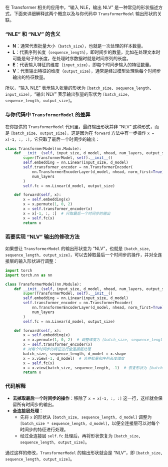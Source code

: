 在 Transformer 相关的应用中，“输入 NLE，输出 NLV” 是一种常见的形状描述方式，下面来详细解释这两个概念以及与你代码中 `TransformerModel` 输出形状的关联。

### “NLE” 和 “NLV” 的含义

- **N**：通常代表批量大小（`batch_size`），也就是一次处理的样本数量。
- **L**：代表序列长度（`sequence_length`），即时间步的数量，比如在处理文本时可能是句子的长度，在处理时序数据时就是时间序列的长度。
- **E**：代表输入特征的维度（`input_size`），即每个时间步输入的特征数量。
- **V**：代表输出特征的维度（`output_size`），通常是经过模型处理后每个时间步输出的特征数量。

所以，“输入 NLE” 表示输入张量的形状为 `[batch_size, sequence_length, input_size]`，“输出 NLV” 表示输出张量的形状为 `[batch_size, sequence_length, output_size]`。

### 与你代码中 `TransformerModel` 的差异

在你提供的 `TransformerModel` 代码里，最终输出形状并非 “NLV” 这种形式，而是 `[batch_size, output_size]`，这是因为在 `forward` 方法中有一步操作 `x = x[-1, :, :]`，它只取了最后一个时间步的输出：

```python
class TransformerModel(nn.Module):
    def __init__(self, input_size, d_model, nhead, num_layers, output_size):
        super(TransformerModel, self).__init__()
        self.embedding = nn.Linear(input_size, d_model)
        self.transformer_encoder = nn.TransformerEncoder(
            nn.TransformerEncoderLayer(d_model, nhead, norm_first=True),
            num_layers
        )
        self.fc = nn.Linear(d_model, output_size)

    def forward(self, x):
        x = self.embedding(x)
        x = x.permute(1, 0, 2)
        x = self.transformer_encoder(x)
        x = x[-1, :, :]  # 只取最后一个时间步的输出
        x = self.fc(x)
        return x
```

### 若要实现 “NLV” 输出的修改方法

如果想让 `TransformerModel` 的输出形状变为 “NLV”，也就是 `[batch_size, sequence_length, output_size]`，可以去掉取最后一个时间步的操作，并对全连接层的输入形状进行调整：

```python
import torch
import torch.nn as nn

class TransformerModel(nn.Module):
    def __init__(self, input_size, d_model, nhead, num_layers, output_size):
        super(TransformerModel, self).__init__()
        self.embedding = nn.Linear(input_size, d_model)
        self.transformer_encoder = nn.TransformerEncoder(
            nn.TransformerEncoderLayer(d_model, nhead, norm_first=True),
            num_layers
        )
        self.fc = nn.Linear(d_model, output_size)

    def forward(self, x):
        x = self.embedding(x)
        x = x.permute(1, 0, 2)  # 调整维度为 [batch_size, sequence_length, d_model]
        x = self.transformer_encoder(x)
        # 对每个时间步的特征进行全连接层处理
        batch_size, sequence_length, d_model = x.shape
        x = x.view(-1, d_model)  # 合并批量和序列长度维度
        x = self.fc(x)
        x = x.view(batch_size, sequence_length, -1)  # 恢复形状为 [batch_size, sequence_length, output_size]
        return x

```

### 代码解释

- **去掉取最后一个时间步的操作**：移除了 `x = x[-1, :, :]` 这一行，这样就会保留所有时间步的输出。
- **全连接层处理**：
  - 先将 `x` 的形状从 `[batch_size, sequence_length, d_model]` 调整为 `[batch_size * sequence_length, d_model]`，以便全连接层可以对每个时间步的特征进行处理。
  - 经过全连接层 `self.fc` 处理后，再将形状恢复为 `[batch_size, sequence_length, output_size]`。

通过这样的修改，`TransformerModel` 的输出形状就会是 “NLV”，即 `[batch_size, sequence_length, output_size]`。
